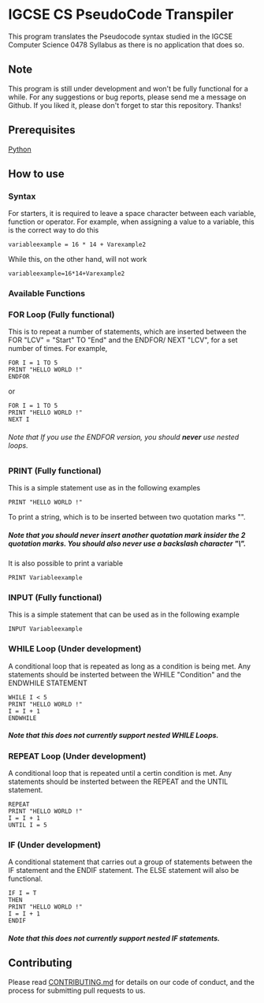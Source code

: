 # IGCSE CS PseudoCode Transpiler 
This program translates the Pseudocode syntax studied in the IGCSE Computer Science 0478 Syllabus as there is no application that does so.

## Note
This program is still under development and won't be fully functional for a while. For any suggestions or bug reports, please send me a message on Github. If you liked it, please don't forget to star this repository. Thanks!


## Prerequisites
[Python](https://www.python.org/downloads/)


## How to use
### Syntax
For starters, it is required to leave a space character between each variable, function or operator. 
For example, when assigning a value to a variable, this is the correct way to do this
  ```
  variableexample = 16 * 14 + Varexample2
  ```
While this, on the other hand, will not work
  ```
  variableexample=16*14+Varexample2
  ```

### Available Functions

### FOR Loop (Fully functional)
This is to repeat a number of statements, which are inserted between the FOR "LCV" = "Start" TO "End" and the ENDFOR/ NEXT "LCV", for a set number of times.
For example,
  ```
  FOR I = 1 TO 5
  PRINT "HELLO WORLD !"
  ENDFOR
  ```
or 
  ```
  FOR I = 1 TO 5
  PRINT "HELLO WORLD !"
  NEXT I
  ```
###### Note that If you use the ENDFOR version, you should ***never*** use nested loops.

### PRINT (Fully functional)
This is a simple statement use as in the following examples
  ```
  PRINT "HELLO WORLD !"
  ```
To print a string, which is to be inserted between two quotation marks "". 
##### Note that you should ***never*** insert another quotation mark insider the 2 quotation marks. You should also never use a backslash character "\\".
It is also possible to print a variable
  ```
  PRINT Variableexample
  ```

### INPUT (Fully functional)
This is a simple statement that can be used as in the following example
  ```
  INPUT Variableexample
  ```
### WHILE Loop (Under development)
A conditional loop that is repeated as long as a condition is being met. Any statements should be insterted between the WHILE "Condition" and the ENDWHILE STATEMENT
  ```
  WHILE I < 5
  PRINT "HELLO WORLD !"
  I = I + 1
  ENDWHILE
  ```
##### Note that this does not currently support nested WHILE Loops.

### REPEAT Loop (Under development)
A conditional loop that is repeated until a certin condition is met. Any statements should be insterted between the REPEAT and the UNTIL statement.
  ```
  REPEAT
  PRINT "HELLO WORLD !"
  I = I + 1
  UNTIL I = 5
  ```

### IF (Under development)
A conditional statement that carries out a group of statements between the IF statement and the ENDIF statement. The ELSE statement will also be functional.
  ```
  IF I = T
  THEN 
  PRINT "HELLO WORLD !"
  I = I + 1
  ENDIF
  ```
##### Note that this does not currently support nested IF statements.


## Contributing
Please read [CONTRIBUTING.md](https://github.com/Sherlemious/IGCSE-CS-PC-Transpiler/blob/master/CONTRIBUTING.md) for details on our code of conduct, and the process for submitting pull requests to us.
